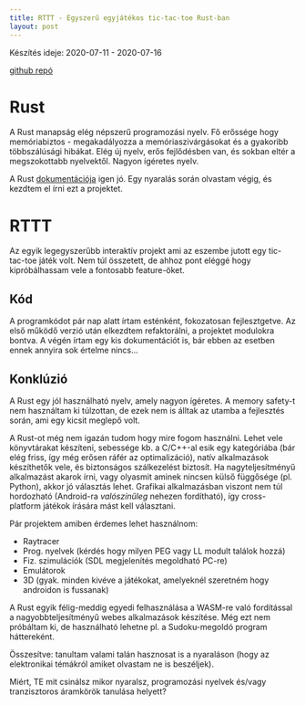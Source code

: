 ```yaml
---
title: RTTT - Egyszerű egyjátékos tic-tac-toe Rust-ban
layout: post
---
```


Készítés ideje: 2020-07-11 - 2020-07-16

[github repó](https://github.com/sasszem/rttt)

# Rust

A Rust manapság elég népszerű programozási nyelv. Fő erőssége hogy memóriabiztos - megakadályozza a memóriaszivárgásokat és a gyakoribb többszálúsági hibákat. Elég új nyelv, erős fejlődésben van, és sokban eltér a megszokottabb nyelvektől. Nagyon ígéretes nyelv.

A Rust [dokumentációja](https://doc.rust-lang.org/book/title-page.html) igen jó. Egy nyaralás során olvastam végig, és kezdtem el írni ezt a projektet.

# RTTT

Az egyik legegyszerűbb interaktív projekt ami az eszembe jutott egy tic-tac-toe játék volt. Nem túl összetett, de ahhoz pont eléggé hogy kipróbálhassam vele a fontosabb feature-öket.

## Kód

A programkódot pár nap alatt írtam esténként, fokozatosan fejlesztgetve. Az első működő verzió után elkezdtem refaktorálni, a projektet modulokra bontva. A végén írtam egy kis dokumentációt is, bár ebben az esetben ennek annyira sok értelme nincs...

## Konklúzió

A Rust egy jól használható nyelv, amely nagyon ígéretes. A memory safety-t nem használtam ki túlzottan, de ezek nem is álltak az utamba a fejlesztés során, ami egy kicsit meglepő volt.

A Rust-ot még nem igazán tudom hogy mire fogom használni. Lehet vele könyvtárakat készíteni, sebessége kb. a C/C++-al esik egy kategóriába (bár elég friss, így még erősen ráfér az optimalizáció), natív alkalmazások készíthetők vele, és biztonságos szálkezelést biztosít. Ha nagyteljesítményű alkalmazást akarok írni, vagy olyasmit aminek nincsen külső függősége (pl. Python), akkor jó választás lehet. Grafikai alkalmazásban viszont nem túl hordozható (Android-ra *valószínűleg* nehezen fordítható), így cross-platform játékok írására mást kell választani. 

Pár projektem amiben érdemes lehet használnom:
- Raytracer
- Prog. nyelvek (kérdés hogy milyen PEG vagy LL modult találok hozzá)
- Fiz. szimulációk (SDL megjelenítés megoldható PC-re)
- Emulátorok
- 3D
(gyak. minden kivéve a játékokat, amelyeknél szeretném hogy androidon is fussanak)

A Rust egyik félig-meddig egyedi felhasználása a WASM-re való fordítással a nagyobbteljesítményű webes alkalmazások készítése. Még ezt nem próbáltam ki, de használható lehetne pl. a Sudoku-megoldó program háttereként.

Összesítve: tanultam valami talán hasznosat is a nyaraláson (hogy az elektronikai témákról amiket olvastam ne is beszéljek). 

Miért, TE mit csinálsz mikor nyaralsz, programozási nyelvek és/vagy tranzisztoros áramkörök tanulása helyett?